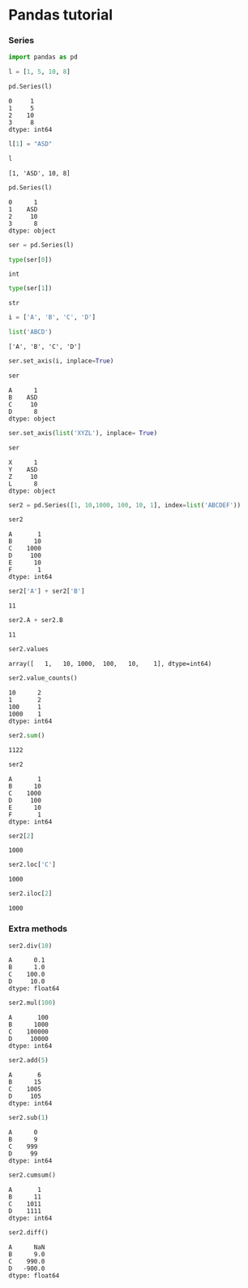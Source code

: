 
# Pandas tutorial

### Series


```python
import pandas as pd
```


```python
l = [1, 5, 10, 8]
```


```python
pd.Series(l)
```




    0     1
    1     5
    2    10
    3     8
    dtype: int64




```python
l[1] = "ASD"
```


```python
l
```




    [1, 'ASD', 10, 8]




```python
pd.Series(l)
```




    0      1
    1    ASD
    2     10
    3      8
    dtype: object




```python
ser = pd.Series(l)
```


```python
type(ser[0])
```




    int




```python
type(ser[1])
```




    str




```python
i = ['A', 'B', 'C', 'D']
```


```python
list('ABCD')
```




    ['A', 'B', 'C', 'D']




```python
ser.set_axis(i, inplace=True)
```


```python
ser
```




    A      1
    B    ASD
    C     10
    D      8
    dtype: object




```python
ser.set_axis(list('XYZL'), inplace= True)
```


```python
ser
```




    X      1
    Y    ASD
    Z     10
    L      8
    dtype: object




```python
ser2 = pd.Series([1, 10,1000, 100, 10, 1], index=list('ABCDEF'))
```


```python
ser2
```




    A       1
    B      10
    C    1000
    D     100
    E      10
    F       1
    dtype: int64




```python
ser2['A'] + ser2['B']
```




    11




```python
ser2.A + ser2.B
```




    11




```python
ser2.values
```




    array([   1,   10, 1000,  100,   10,    1], dtype=int64)




```python
ser2.value_counts()
```




    10      2
    1       2
    100     1
    1000    1
    dtype: int64




```python
ser2.sum()
```




    1122




```python
ser2
```




    A       1
    B      10
    C    1000
    D     100
    E      10
    F       1
    dtype: int64




```python
ser2[2]
```




    1000




```python
ser2.loc['C']
```




    1000




```python
ser2.iloc[2]
```




    1000



### Extra methods


```python
ser2.div(10)
```




    A      0.1
    B      1.0
    C    100.0
    D     10.0
    dtype: float64




```python
ser2.mul(100)
```




    A       100
    B      1000
    C    100000
    D     10000
    dtype: int64




```python
ser2.add(5)
```




    A       6
    B      15
    C    1005
    D     105
    dtype: int64




```python
ser2.sub(1)
```




    A      0
    B      9
    C    999
    D     99
    dtype: int64




```python
ser2.cumsum()
```




    A       1
    B      11
    C    1011
    D    1111
    dtype: int64




```python
ser2.diff()
```




    A      NaN
    B      9.0
    C    990.0
    D   -900.0
    dtype: float64


